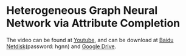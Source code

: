 # Heterogeneous Graph Neural Network via Attribute Completion
The video can be found at [Youtube](https://www.youtube.com/watch?v=PXDCCa8x46E), and can be download at [Baidu Netdisk](https://pan.baidu.com/s/1CafHLOe9BqMCwYAZsszs3A)(password: hgnn) and [Google Drive](https://drive.google.com/file/d/1f8JUTskGya2LVP0sKOG_Jt80P7qkp-6L/view?usp=sharing).
